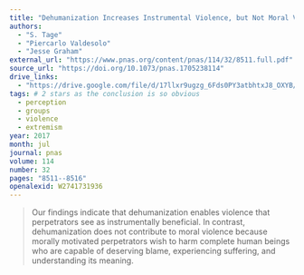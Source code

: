 ```yaml
---
title: "Dehumanization Increases Instrumental Violence, but Not Moral Violence"
authors:
  - "S. Tage"
  - "Piercarlo Valdesolo"
  - "Jesse Graham"
external_url: "https://www.pnas.org/content/pnas/114/32/8511.full.pdf"
source_url: "https://doi.org/10.1073/pnas.1705238114"
drive_links:
  - "https://drive.google.com/file/d/17llxr9ugzg_6Fds0PY3atbhtxJ8_OXYB/view?usp=drivesdk"
tags: # 2 stars as the conclusion is so obvious
  - perception
  - groups
  - violence
  - extremism
year: 2017
month: jul
journal: pnas
volume: 114
number: 32
pages: "8511--8516"
openalexid: W2741731936
---
```


> Our findings indicate that dehumanization enables violence that perpetrators see as instrumentally beneficial.
> In contrast, dehumanization does not contribute to moral violence because morally motivated perpetrators wish to harm complete human beings who are capable of deserving blame, experiencing suffering, and understanding its meaning.


